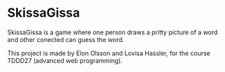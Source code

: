 # SkissaGissa

SkissaGissa is a game where one person draws a pritty picture of a word and other conected can guess the word.

This project is made by Elon Olsson and Lovisa Hassler, for the course TDDD27 (advanced web programming).
